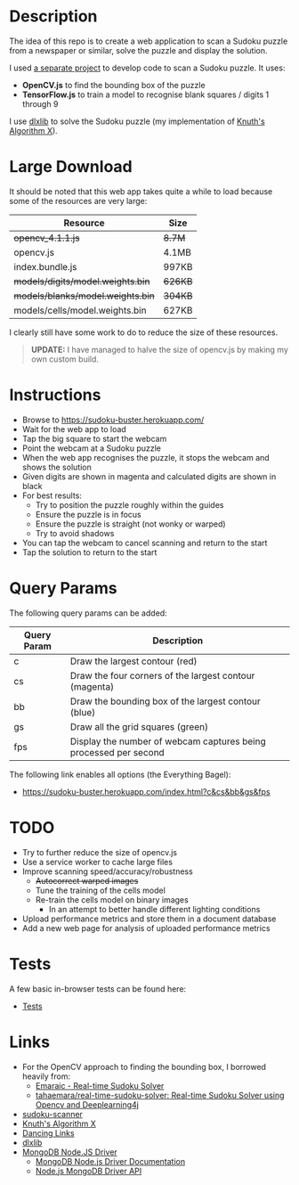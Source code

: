 # Description

The idea of this repo is to create a web application to scan a Sudoku puzzle
from a newspaper or similar, solve the puzzle and display the solution.

I used [a separate project](https://github.com/taylorjg/sudoku-scanner) to
develop code to scan a Sudoku puzzle. It uses:

* **OpenCV.js** to find the bounding box of the puzzle
* **TensorFlow.js** to train a model to recognise blank squares / digits 1 through 9

I use [dlxlib](https://www.npmjs.com/package/dlxlib) to solve the Sudoku puzzle
(my implementation of [Knuth's Algorithm X](https://en.wikipedia.org/wiki/Knuth%27s_Algorithm_X)).

# Large Download

It should be noted that this web app takes quite a while to load because
some of the resources are very large:

| Resource | Size |
| -------- | ---- |
| ~~opencv_4.1.1.js~~ | ~~8.7M~~ |
| opencv.js | 4.1MB |
| index.bundle.js | 997KB |
| ~~models/digits/model.weights.bin~~ | ~~626KB~~ |
| ~~models/blanks/model.weights.bin~~ | ~~304KB~~ |
| models/cells/model.weights.bin | 627KB |

I clearly still have some work to do to reduce the size of these resources.

> **UPDATE:** I have managed to halve the size of opencv.js by making my own custom build.

# Instructions

* Browse to https://sudoku-buster.herokuapp.com/
* Wait for the web app to load
* Tap the big square to start the webcam
* Point the webcam at a Sudoku puzzle
* When the web app recognises the puzzle, it stops the webcam and shows the solution
* Given digits are shown in magenta and calculated digits are shown in black
* For best results:
  * Try to position the puzzle roughly within the guides
  * Ensure the puzzle is in focus
  * Ensure the puzzle is straight (not wonky or warped)
  * Try to avoid shadows
* You can tap the webcam to cancel scanning and return to the start
* Tap the solution to return to the start

# Query Params

The following query params can be added:

| Query Param | Description |
| ----------- | ----------- |
| c           | Draw the largest contour (red) |
| cs          | Draw the four corners of the largest contour (magenta) |
| bb          | Draw the bounding box of the largest contour (blue) |
| gs          | Draw all the grid squares (green) |
| fps         | Display the number of webcam captures being processed per second |

The following link enables all options (the Everything Bagel):

* https://sudoku-buster.herokuapp.com/index.html?c&cs&bb&gs&fps

# TODO

* Try to further reduce the size of opencv.js
* Use a service worker to cache large files
* Improve scanning speed/accuracy/robustness
  * ~~Autocorrect warped images~~
  * Tune the training of the cells model
  * Re-train the cells model on binary images
    * In an attempt to better handle different lighting conditions
* Upload performance metrics and store them in a document database
* Add a new web page for analysis of uploaded performance metrics

# Tests

A few basic in-browser tests can be found here:

* [Tests](https://sudoku-buster.herokuapp.com/test.html)

# Links

* For the OpenCV approach to finding the bounding box, I borrowed heavily from:
  * [Emaraic - Real-time Sudoku Solver](http://emaraic.com/blog/realtime-sudoku-solver)
  * [tahaemara/real-time-sudoku-solver: Real-time Sudoku Solver using Opencv and Deeplearning4j](https://github.com/tahaemara/real-time-sudoku-solver)
* [sudoku-scanner](https://github.com/taylorjg/sudoku-scanner)
* [Knuth's Algorithm X](https://en.wikipedia.org/wiki/Knuth%27s_Algorithm_X)
* [Dancing Links](https://en.wikipedia.org/wiki/Dancing_Links)
* [dlxlib](https://www.npmjs.com/package/dlxlib)
* [MongoDB Node.JS Driver](https://mongodb.github.io/node-mongodb-native/)
  * [MongoDB Node.js Driver Documentation](https://mongodb.github.io/node-mongodb-native/3.3/)
  * [Node.js MongoDB Driver API](https://mongodb.github.io/node-mongodb-native/3.3/api/index.html)
